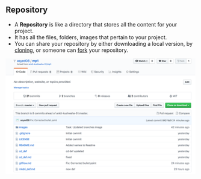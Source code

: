 ## Repository

* A **Repository** is like a directory that stores all the content for your project. 
* It has all the files, folders, images that pertain to your project. 
* You can share your repository by either downloading a local version, by [cloning](clone.md), or someone can [fork](fork.md) your repository. 

![repo](/images/repository.png)


